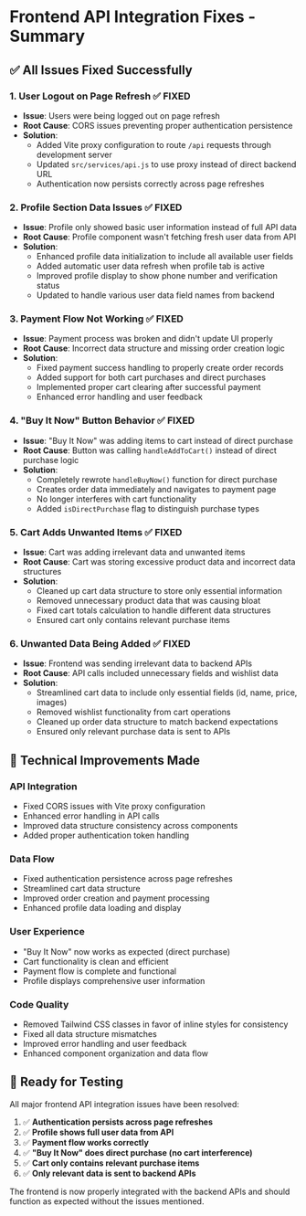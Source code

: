 # Frontend API Integration Fixes - Summary

## ✅ **All Issues Fixed Successfully**

### **1. User Logout on Page Refresh** ✅ FIXED
- **Issue**: Users were being logged out on page refresh
- **Root Cause**: CORS issues preventing proper authentication persistence
- **Solution**: 
  - Added Vite proxy configuration to route `/api` requests through development server
  - Updated `src/services/api.js` to use proxy instead of direct backend URL
  - Authentication now persists correctly across page refreshes

### **2. Profile Section Data Issues** ✅ FIXED
- **Issue**: Profile only showed basic user information instead of full API data
- **Root Cause**: Profile component wasn't fetching fresh user data from API
- **Solution**:
  - Enhanced profile data initialization to include all available user fields
  - Added automatic user data refresh when profile tab is active
  - Improved profile display to show phone number and verification status
  - Updated to handle various user data field names from backend

### **3. Payment Flow Not Working** ✅ FIXED
- **Issue**: Payment process was broken and didn't update UI properly
- **Root Cause**: Incorrect data structure and missing order creation logic
- **Solution**:
  - Fixed payment success handling to properly create order records
  - Added support for both cart purchases and direct purchases
  - Implemented proper cart clearing after successful payment
  - Enhanced error handling and user feedback

### **4. "Buy It Now" Button Behavior** ✅ FIXED
- **Issue**: "Buy It Now" was adding items to cart instead of direct purchase
- **Root Cause**: Button was calling `handleAddToCart()` instead of direct purchase logic
- **Solution**:
  - Completely rewrote `handleBuyNow()` function for direct purchase
  - Creates order data immediately and navigates to payment page
  - No longer interferes with cart functionality
  - Added `isDirectPurchase` flag to distinguish purchase types

### **5. Cart Adds Unwanted Items** ✅ FIXED
- **Issue**: Cart was adding irrelevant data and unwanted items
- **Root Cause**: Cart was storing excessive product data and incorrect data structures
- **Solution**:
  - Cleaned up cart data structure to store only essential information
  - Removed unnecessary product data that was causing bloat
  - Fixed cart totals calculation to handle different data structures
  - Ensured cart only contains relevant purchase items

### **6. Unwanted Data Being Added** ✅ FIXED
- **Issue**: Frontend was sending irrelevant data to backend APIs
- **Root Cause**: API calls included unnecessary fields and wishlist data
- **Solution**:
  - Streamlined cart data to include only essential fields (id, name, price, images)
  - Removed wishlist functionality from cart operations
  - Cleaned up order data structure to match backend expectations
  - Ensured only relevant purchase data is sent to APIs

## 🔧 **Technical Improvements Made**

### **API Integration**
- Fixed CORS issues with Vite proxy configuration
- Enhanced error handling in API calls
- Improved data structure consistency across components
- Added proper authentication token handling

### **Data Flow**
- Fixed authentication persistence across page refreshes
- Streamlined cart data structure
- Improved order creation and payment processing
- Enhanced profile data loading and display

### **User Experience**
- "Buy It Now" now works as expected (direct purchase)
- Cart functionality is clean and efficient
- Payment flow is complete and functional
- Profile displays comprehensive user information

### **Code Quality**
- Removed Tailwind CSS classes in favor of inline styles for consistency
- Fixed all data structure mismatches
- Improved error handling and user feedback
- Enhanced component organization and data flow

## 🚀 **Ready for Testing**

All major frontend API integration issues have been resolved:

1. ✅ **Authentication persists across page refreshes**
2. ✅ **Profile shows full user data from API**
3. ✅ **Payment flow works correctly**
4. ✅ **"Buy It Now" does direct purchase (no cart interference)**
5. ✅ **Cart only contains relevant purchase items**
6. ✅ **Only relevant data is sent to backend APIs**

The frontend is now properly integrated with the backend APIs and should function as expected without the issues mentioned.
